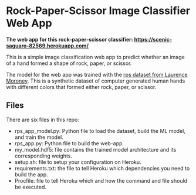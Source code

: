 # Rock-Paper-Scissor Image Classifier Web App

**The web app for this rock-paper-scissor classifier: https://scenic-saguaro-82569.herokuapp.com/**

This is a simple image classification web app to predict whether an image of a hand formed a shape of rock, paper, or scissor.

The model for the web app was trained with the [rps dataset from Laurence Moroney](http://www.laurencemoroney.com/rock-paper-scissors-dataset/). This is a synthetic dataset of computer generated human hands with different colors that formed either rock, paper, or scissor. 

## Files

There are six files in this repo:

- rps_app_model.py: Python file to load the dataset, build the ML model, and train the model.
- rps_app.py: Python file to build the web-app.
- my_model.hdf5: file contains the trained model architecture and its corresponding weights.
- setup.sh: file to setup your configuration on Heroku.
- requirements.txt: the file to tell Heroku which dependencies you need to build the app.
- Procfile: file to tell Heroku which and how the command and file should be executed.

